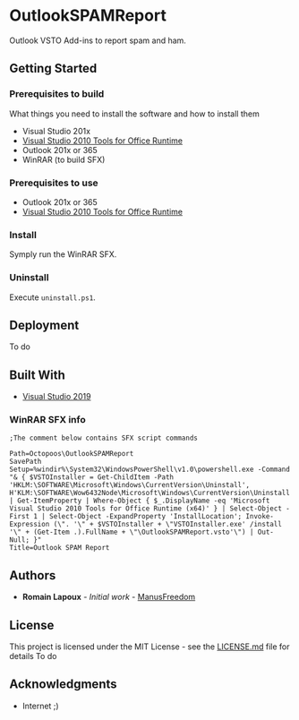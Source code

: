 ﻿# OutlookSPAMReport

Outlook VSTO Add-ins to report spam and ham.

## Getting Started

### Prerequisites to build

What things you need to install the software and how to install them

* Visual Studio 201x
* [Visual Studio 2010 Tools for Office Runtime](https://www.microsoft.com/en-us/download/details.aspx?id=56961)
* Outlook 201x or 365
* WinRAR (to build SFX)

### Prerequisites to use

* Outlook 201x or 365
* [Visual Studio 2010 Tools for Office Runtime](https://www.microsoft.com/en-us/download/details.aspx?id=56961)

### Install

Symply run the WinRAR SFX.

### Uninstall

Execute `uninstall.ps1`.

## Deployment

To do

## Built With

* [Visual Studio 2019](https://visualstudio.microsoft.com/vs/)

### WinRAR SFX info

```text
;The comment below contains SFX script commands

Path=Octopoos\OutlookSPAMReport
SavePath
Setup=%windir%\System32\WindowsPowerShell\v1.0\powershell.exe -Command "& { $VSTOInstaller = Get-ChildItem -Path 'HKLM:\SOFTWARE\Microsoft\Windows\CurrentVersion\Uninstall', H'KLM:\SOFTWARE\Wow6432Node\Microsoft\Windows\CurrentVersion\Uninstall' | Get-ItemProperty | Where-Object { $_.DisplayName -eq 'Microsoft Visual Studio 2010 Tools for Office Runtime (x64)' } | Select-Object -First 1 | Select-Object -ExpandProperty 'InstallLocation'; Invoke-Expression (\". '\" + $VSTOInstaller + \"VSTOInstaller.exe' /install '\" + (Get-Item .).FullName + \"\OutlookSPAMReport.vsto'\") | Out-Null; }"
Title=Outlook SPAM Report
```

## Authors

* **Romain Lapoux** - *Initial work* - [ManusFreedom](https://github.com/manusfreedom)

## License

This project is licensed under the MIT License - see the [LICENSE.md](LICENSE.md) file for details
To do

## Acknowledgments

* Internet ;)